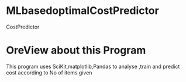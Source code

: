 # MLbasedoptimalCostPredictor
CostPredictor
<H1>OreView about this Program</H1>
This program uses SciKit,matplotlib,Pandas to analyse ,train and predict cost according to No of items given
 
